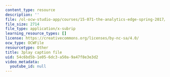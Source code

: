 ```yaml
---
content_type: resource
description: ''
file: /ol-ocw-studio-app/courses/15-071-the-analytics-edge-spring-2017/54c6bd5b1e056dc3a50a9a47f8e3e3d2_08Ih9GGB5-c.srt
file_size: 2714
file_type: application/x-subrip
learning_resource_types: []
license: https://creativecommons.org/licenses/by-nc-sa/4.0/
ocw_type: OCWFile
resourcetype: Other
title: 3play caption file
uid: 54c6bd5b-1e05-6dc3-a50a-9a47f8e3e3d2
video_metadata:
  youtube_id: null
---
```


